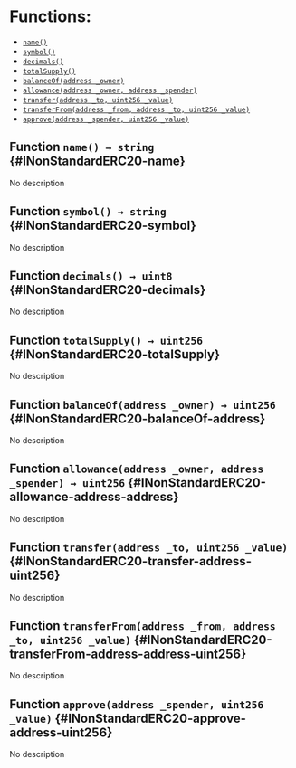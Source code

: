 

# Functions:
- [`name()`](#INonStandardERC20-name)
- [`symbol()`](#INonStandardERC20-symbol)
- [`decimals()`](#INonStandardERC20-decimals)
- [`totalSupply()`](#INonStandardERC20-totalSupply)
- [`balanceOf(address _owner)`](#INonStandardERC20-balanceOf-address)
- [`allowance(address _owner, address _spender)`](#INonStandardERC20-allowance-address-address)
- [`transfer(address _to, uint256 _value)`](#INonStandardERC20-transfer-address-uint256)
- [`transferFrom(address _from, address _to, uint256 _value)`](#INonStandardERC20-transferFrom-address-address-uint256)
- [`approve(address _spender, uint256 _value)`](#INonStandardERC20-approve-address-uint256)


## Function `name() → string` {#INonStandardERC20-name}
No description
## Function `symbol() → string` {#INonStandardERC20-symbol}
No description
## Function `decimals() → uint8` {#INonStandardERC20-decimals}
No description
## Function `totalSupply() → uint256` {#INonStandardERC20-totalSupply}
No description
## Function `balanceOf(address _owner) → uint256` {#INonStandardERC20-balanceOf-address}
No description
## Function `allowance(address _owner, address _spender) → uint256` {#INonStandardERC20-allowance-address-address}
No description
## Function `transfer(address _to, uint256 _value)` {#INonStandardERC20-transfer-address-uint256}
No description
## Function `transferFrom(address _from, address _to, uint256 _value)` {#INonStandardERC20-transferFrom-address-address-uint256}
No description
## Function `approve(address _spender, uint256 _value)` {#INonStandardERC20-approve-address-uint256}
No description

